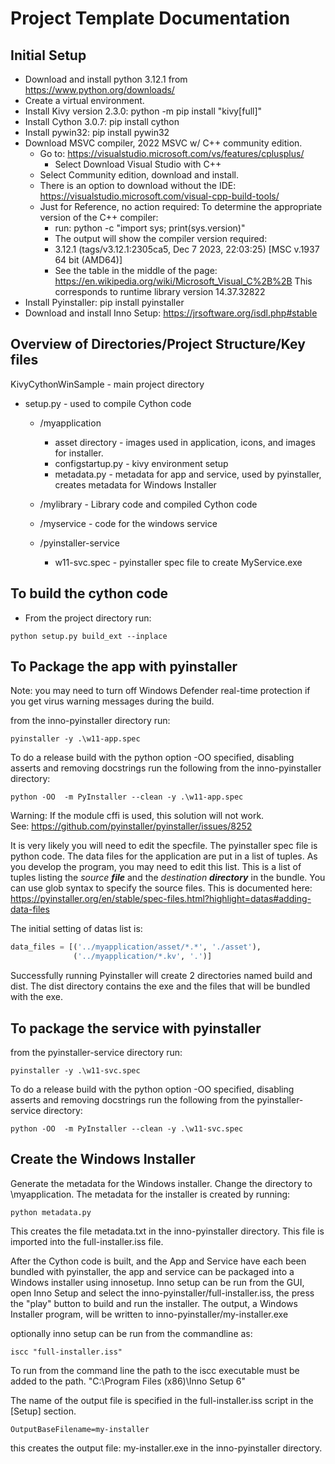 # Project Template Documentation
## Initial Setup

* Download and install python 3.12.1 from https://www.python.org/downloads/
* Create a virtual environment.
* Install Kivy version 2.3.0: python -m pip install "kivy[full]"
* Install Cython 3.0.7: pip install cython
* Install pywin32: pip install pywin32
* Download MSVC compiler, 2022 MSVC w/ C++ community edition.
    - Go to: https://visualstudio.microsoft.com/vs/features/cplusplus/
        - Select Download Visual Studio with C++
    - Select Community edition, download and install.
    - There is an option to download without the IDE:  https://visualstudio.microsoft.com/visual-cpp-build-tools/
    - Just for Reference, no action required: To determine the appropriate version of the C++ compiler: 
      - run: python -c "import sys; print(sys.version)"
      - The output will show the compiler version required:
      - 3.12.1 (tags/v3.12.1:2305ca5, Dec  7 2023, 22:03:25) [MSC v.1937 64 bit (AMD64)]
      - See the table in the middle of the page: https://en.wikipedia.org/wiki/Microsoft_Visual_C%2B%2B 
      This corresponds to runtime library version 14.37.32822
* Install Pyinstaller: pip install pyinstaller 
* Download and install Inno Setup: https://jrsoftware.org/isdl.php#stable

## Overview of Directories/Project Structure/Key files
KivyCythonWinSample - main project directory
- setup.py - used to compile Cython code

    * /myapplication 
      * asset directory - images used in application, icons, and images for installer.
      * configstartup.py - kivy environment setup
      * metadata.py - metadata for app and service, used by pyinstaller, creates metadata for Windows Installer

    * /mylibrary - Library code and compiled Cython code
    * /myservice - code for the windows service
    * /pyinstaller-service
      * w11-svc.spec - pyinstaller spec file to create MyService.exe


## To build the cython code
* From the project directory run:
```commandline
python setup.py build_ext --inplace
```

## To Package the app with pyinstaller
Note: you may need to turn off Windows Defender real-time protection if you get virus warning messages
during the build.

from the inno-pyinstaller directory run:
```commandline
pyinstaller -y .\w11-app.spec
```

To do a release build with the python option -OO specified, disabling asserts
and removing docstrings run the following from the inno-pyinstaller directory:
```commandline
python -OO  -m PyInstaller --clean -y .\w11-app.spec
```
Warning: If the module cffi is used, this solution will not work.  
See: https://github.com/pyinstaller/pyinstaller/issues/8252


It is very likely you will need to edit the specfile. The pyinstaller spec file is python code.
The data files for the application are put in a list of tuples. As you develop the program,
you may need to edit this list. This is a list of tuples listing the _source **file**_ and the
_destination **directory**_ in the bundle.  You can use glob syntax to specify the source files.
This is documented here: https://pyinstaller.org/en/stable/spec-files.html?highlight=datas#adding-data-files

The initial setting of datas list is:
```python
data_files = [('../myapplication/asset/*.*', './asset'),
              ('../myapplication/*.kv', '.')]
```
Successfully running Pyinstaller will create 2 directories named build and dist. The dist directory contains the exe
and the files that will be bundled with the exe.

## To package the service with pyinstaller
from the pyinstaller-service directory run:
```commandline
pyinstaller -y .\w11-svc.spec
```

To do a release build with the python option -OO specified, disabling asserts
and removing docstrings run the following from the pyinstaller-service directory:
```commandline
python -OO  -m PyInstaller --clean -y .\w11-svc.spec
```

## Create the Windows Installer

Generate the metadata for the Windows installer. Change the directory to \myapplication. 
The metadata for the installer is created by running: 
```commandline
python metadata.py
```
This creates the file metadata.txt in the inno-pyinstaller directory. This file is imported into
the full-installer.iss file.


After the Cython code is built, and the App and Service have each been bundled with pyinstaller, the app and service can
be packaged into a Windows installer using innosetup.
Inno setup can be run from the GUI, open Inno Setup and select the inno-pyinstaller/full-installer.iss, the press the
"play" button to build and run the installer. The output, a Windows Installer program, will be written to
inno-pyinstaller/my-installer.exe

optionally inno setup can be run from the commandline as:
```commandline
iscc "full-installer.iss"
```
To run from the command line the path to the iscc executable must be added to the path.
"C:\Program Files (x86)\Inno Setup 6\"

The name of the output file is specified in the full-installer.iss script in the [Setup] section.

```
OutputBaseFilename=my-installer
```

this creates the output file: my-installer.exe in the inno-pyinstaller directory.
